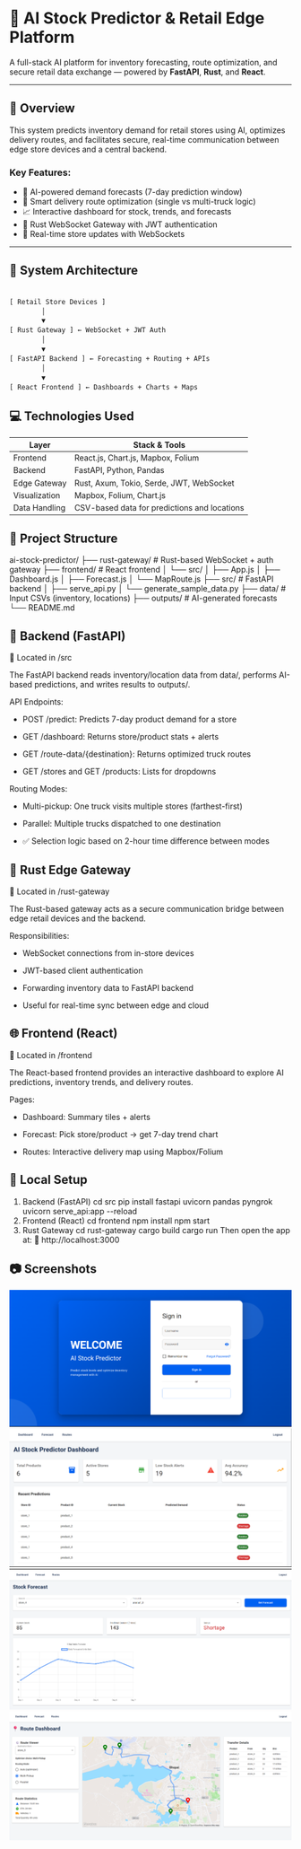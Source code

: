 # 🧠 AI Stock Predictor & Retail Edge Platform

A full-stack AI platform for inventory forecasting, route optimization, and secure retail data exchange — powered by **FastAPI**, **Rust**, and **React**.

---

## 📌 Overview

This system predicts inventory demand for retail stores using AI, optimizes delivery routes, and facilitates secure, real-time communication between edge store devices and a central backend.

### Key Features:

- 🔮 AI-powered demand forecasts (7-day prediction window)
- 🚚 Smart delivery route optimization (single vs multi-truck logic)
- 📈 Interactive dashboard for stock, trends, and forecasts
- 🔐 Rust WebSocket Gateway with JWT authentication
- 📡 Real-time store updates with WebSockets

---

## 🧱 System Architecture

```txt

[ Retail Store Devices ]
        │
        ▼
[ Rust Gateway ] ← WebSocket + JWT Auth
        │
        ▼
[ FastAPI Backend ] ← Forecasting + Routing + APIs
        │
        ▼
[ React Frontend ] ← Dashboards + Charts + Maps
```

## 💻 Technologies Used

| Layer         |             Stack & Tools                    |
|---------------|----------------------------------------------|
| Frontend      | React.js, Chart.js, Mapbox, Folium           |
| Backend       | FastAPI, Python, Pandas                      |
| Edge Gateway  | Rust, Axum, Tokio, Serde, JWT, WebSocket     |
| Visualization | Mapbox, Folium, Chart.js                     |
| Data Handling | CSV-based data for predictions and locations |



## 📂 Project Structure

ai-stock-predictor/
├── rust-gateway/          # Rust-based WebSocket + auth gateway
├── frontend/              # React frontend
│   └── src/
│       ├── App.js
│       ├── Dashboard.js
│       ├── Forecast.js
│       └── MapRoute.js
├── src/                   # FastAPI backend
│   ├── serve_api.py
│   └── generate_sample_data.py
├── data/                  # Input CSVs (inventory, locations)
├── outputs/               # AI-generated forecasts
└── README.md


## 🔌 Backend (FastAPI)
📁 Located in /src

The FastAPI backend reads inventory/location data from data/, performs AI-based predictions, and writes results to outputs/.

API Endpoints:
- POST /predict: Predicts 7-day product demand for a store

- GET /dashboard: Returns store/product stats + alerts

- GET /route-data/{destination}: Returns optimized truck routes

- GET /stores and GET /products: Lists for dropdowns

Routing Modes:
- Multi-pickup: One truck visits multiple stores (farthest-first)

- Parallel: Multiple trucks dispatched to one destination

- ✅ Selection logic based on 2-hour time difference between modes

## 🔐 Rust Edge Gateway
📁 Located in /rust-gateway

The Rust-based gateway acts as a secure communication bridge between edge retail devices and the backend.

Responsibilities:
- WebSocket connections from in-store devices

- JWT-based client authentication

- Forwarding inventory data to FastAPI backend

- Useful for real-time sync between edge and cloud
  
## 🌐 Frontend (React)
📁 Located in /frontend

The React-based frontend provides an interactive dashboard to explore AI predictions, inventory trends, and delivery routes.

Pages:
- Dashboard: Summary tiles + alerts

- Forecast: Pick store/product → get 7-day trend chart

- Routes: Interactive delivery map using Mapbox/Folium
## 🧪 Local Setup
1. Backend (FastAPI)
  cd src
  pip install fastapi uvicorn pandas pyngrok
  uvicorn serve_api:app --reload
2. Frontend (React)
  cd frontend
  npm install
  npm start
3. Rust Gateway
  cd rust-gateway
  cargo build
  cargo run
Then open the app at:
🔗 http://localhost:3000

## 📷 Screenshots
![Login](./assets/login.png)
![Dashboard](./assets/dashboard.png)
![Forecast](./assets/forecast.png)
![Routes](./assets/routes.png)

